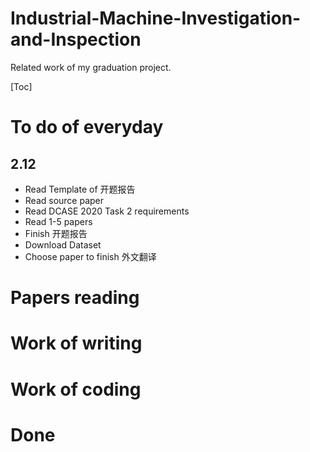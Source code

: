 # Industrial-Machine-Investigation-and-Inspection
Related work of my graduation project.

[Toc]

#  To do of everyday

## 2.12

- Read Template of 开题报告 
- Read source paper
- Read DCASE 2020 Task 2 requirements
- Read 1-5 papers
- Finish 开题报告
- Download Dataset
- Choose paper to finish 外文翻译

# Papers reading



# Work of writing



# Work of coding



# Done

